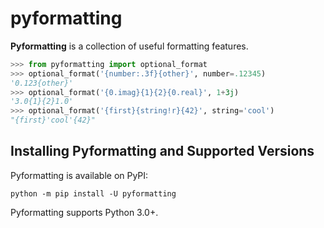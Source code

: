 # pyformatting

**Pyformatting** is a collection of useful formatting features.

```python
>>> from pyformatting import optional_format
>>> optional_format('{number:.3f}{other}', number=.12345)
'0.123{other}'
>>> optional_format('{0.imag}{1}{2}{0.real}', 1+3j)
'3.0{1}{2}1.0'
>>> optional_format('{first}{string!r}{42}', string='cool')
"{first}'cool'{42}"
```

## Installing Pyformatting and Supported Versions

Pyformatting is available on PyPI:

```console
python -m pip install -U pyformatting
```

Pyformatting supports Python 3.0+.
